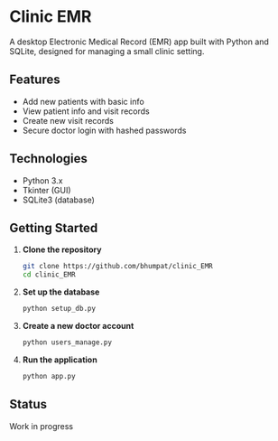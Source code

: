 # Clinic EMR

A desktop Electronic Medical Record (EMR) app built with Python and SQLite, designed for managing a small clinic setting.

## Features
- Add new patients with basic info
- View patient info and visit records
- Create new visit records
- Secure doctor login with hashed passwords

## Technologies
- Python 3.x
- Tkinter (GUI)
- SQLite3 (database)

## Getting Started

1. **Clone the repository**
   ```bash
   git clone https://github.com/bhumpat/clinic_EMR
   cd clinic_EMR
   ```

2. **Set up the database**
   ```bash
   python setup_db.py
   ```

3. **Create a new doctor account**
   ```bash
   python users_manage.py
   ```

4. **Run the application**
   ```bash
   python app.py
   ```

## Status
Work in progress
